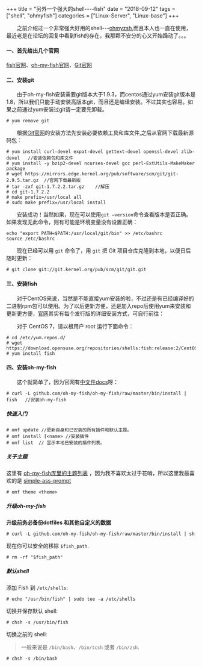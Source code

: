 +++
title = "另外一个强大的shell----fish"
date = "2018-09-12"
tags = ["shell", "ohmyfish"]
categories = ["Linux-Server", "Linux-base"]
+++

　　之前介绍过一个非常强大好用的shell---[ohmyzsh](https://jtree.cc/post/oh-my-zsh%E4%BD%93%E9%AA%8C%E5%B0%8F%E8%AE%B0/),而且本人也一直在使用，最近老是在论坛的回复中看到fish的存在，我那颗不安分的心又开始躁动了。。。

#### 一、首先给出几个官网

[fish官网](https://fishshell.com/)、[oh-my-fish官网](https://github.com/oh-my-fish/oh-my-fish)、[Git官网](https://git-scm.com/)

#### 二、安装git

　　由于oh-my-fish安装需要git版本大于1.9.3，而centos通过yum安装git版本是1.8，所以我们只能手动安装高版本git，而且还是编译安装。不过其实也容易。如果之前通过yum安装过git请一定要先卸载。

```shell
# yum remove git
```

　　根据[Git官网](https://git-scm.com/book/zh/v1/%E8%B5%B7%E6%AD%A5-%E5%AE%89%E8%A3%85-Git)的安装方法先安装必要依赖工具和库文件,之后从官网下载最新源码包：

```shell
# yum install curl-devel expat-devel gettext-devel openssl-devel zlib-devel   //安装依赖包和库文件
# yum install -y bzip2-devel ncurses-devel gcc perl-ExtUtils-MakeMaker package
# wget https://mirrors.edge.kernel.org/pub/software/scm/git/git-2.9.5.tar.gz  //官网下载最新版
# tar -zxf git-1.7.2.2.tar.gz    //解压
# cd git-1.7.2.2
# make prefix=/usr/local all  
# sudo make prefix=/usr/local install
```

　　安装成功！当然如果，现在可以使用`git –version`命令查看版本是否正确。如果发现无此命令，则有可能是环境变量没有设置正确：

 ```shell
 echo "export PATH=$PATH:/usr/local/git/bin" >> /etc/bashrc
 source /etc/bashrc
 ```

　　现在已经可以用 `git` 命令了，用 `git` 把 Git 项目仓库克隆到本地，以便日后随时更新：

```shell
# git clone git://git.kernel.org/pub/scm/git/git.git
```

#### 三、安装fish

　　对于CentOS来说，当然是不能直接yum安装的啦，不过还是有已经编译好的二进制rpm包可以使用。为了以后更新方便，还是加入repo后使用yum来安装和更新更方便，[官网](https://fishshell.com/)其实有每个发行版的详细安装方式，可自行前往：

　　对于 CentOS 7，请以根用户 root 运行下面命令：

```shell
# cd /etc/yum.repos.d/
# wget https://download.opensuse.org/repositories/shells:fish:release:2/CentOS_7/shells:fish:release:2.repo
# yum install fish
```

#### 四、安装oh-my-fish

　　这个就简单了，因为官网有[中文件docs](https://github.com/oh-my-fish/oh-my-fish/tree/master/docs/zh-CN)呀：

```shell
# curl -L github.com/oh-my-fish/oh-my-fish/raw/master/bin/install | fish   //安装oh-my-fish
```

##### 快速入门

```shell
# omf update //更新自身和已安装的所有插件和默认主题。
# omf install [<name> //安装插件
# omf list  // 显示本地已安装的插件列表。
```

##### 关于主题

这里有  [oh-my-fish库里的主题列表](https://github.com/oh-my-fish/oh-my-fish/blob/master/docs/Themes.md#fishface)  ，因为我不喜欢太过于花哨，所以这里我最喜欢的是  [simple-ass-prompt](https://github.com/oh-my-fish/oh-my-fish/blob/master/docs/Themes.md#simple-ass-prompt)

```shell
# omf theme <theme>
```

##### 升级oh-my-fish

**升级前务必备份dotfiles 和其他自定义的数据**

```shell
# curl -L github.com/oh-my-fish/oh-my-fish/raw/master/bin/install | sh
```

现在你可以安全的移除 `$fish_path`.

```shell
# rm -rf "$fish_path"
```

##### 默认shell

添加 Fish 到 `/etc/shells`:

```shell
# echo "/usr/bin/fish" | sudo tee -a /etc/shells
```

切换并保存默认 shell:

```shell
# chsh -s /usr/bin/fish
```

切换之前的 shell:

> 一般来说是 `/bin/bash`、`/bin/tcsh` 或者 `/bin/zsh`.

```shell
# chsh -s /bin/bash
```